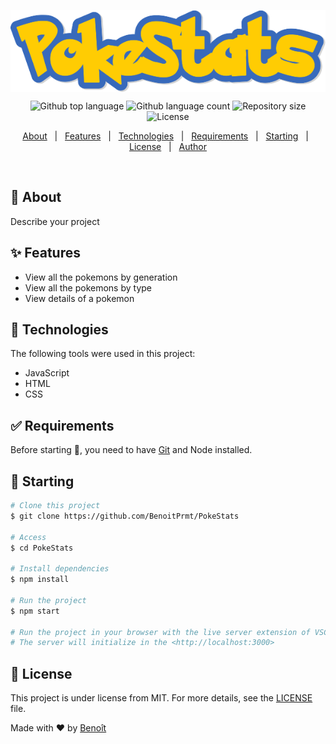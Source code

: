 <p align="center">
  <img align="center" src="src/assets/images/pokestats.png">
</P>

<p align="center">
  <img alt="Github top language" src="https://img.shields.io/github/languages/top/BenoitPrmt/PokeStats?color=56BEB8">

  <img alt="Github language count" src="https://img.shields.io/github/languages/count/BenoitPrmt/PokeStats?color=56BEB8">

  <img alt="Repository size" src="https://img.shields.io/github/repo-size/BenoitPrmt/PokeStats?color=56BEB8">

  <img alt="License" src="https://img.shields.io/github/license/BenoitPrmt/PokeStats?color=56BEB8">
</p>

<p align="center">
  <a href="#dart-about">About</a> &#xa0; | &#xa0; 
  <a href="#sparkles-features">Features</a> &#xa0; | &#xa0;
  <a href="#rocket-technologies">Technologies</a> &#xa0; | &#xa0;
  <a href="#white_check_mark-requirements">Requirements</a> &#xa0; | &#xa0;
  <a href="#checkered_flag-starting">Starting</a> &#xa0; | &#xa0;
  <a href="#memo-license">License</a> &#xa0; | &#xa0;
  <a href="https://github.com/BenoitPrmt" target="_blank">Author</a>
</p>

<br>

## :dart: About ##

Describe your project

## :sparkles: Features ##

- View all the pokemons by generation
- View all the pokemons by type
- View details of a pokemon

## :rocket: Technologies ##

The following tools were used in this project:
- JavaScript
- HTML
- CSS

## :white_check_mark: Requirements ##

Before starting :checkered_flag:, you need to have [Git](https://git-scm.com) and Node installed.

## :checkered_flag: Starting ##

```bash
# Clone this project
$ git clone https://github.com/BenoitPrmt/PokeStats

# Access
$ cd PokeStats

# Install dependencies
$ npm install

# Run the project
$ npm start

# Run the project in your browser with the live server extension of VSCode
# The server will initialize in the <http://localhost:3000>
```

## :memo: License ##

This project is under license from MIT. For more details, see the [LICENSE](LICENSE.md) file.


Made with :heart: by <a href="https://github.com/BenoitPrmt" target="_blank">Benoît</a>
